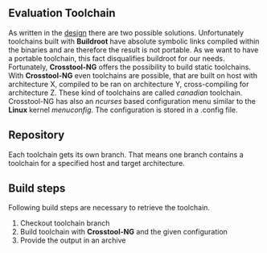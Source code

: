 ## Evaluation Toolchain

As written in the [design](../design/toolchain.md) there are two possible
solutions. Unfortunately toolchains built with **Buildroot** have absolute
symbolic links compiled within the binaries and are therefore the result is not
portable. As we want to have a portable toolchain, this fact disqualifies
buildroot for our needs. Fortunately, **Crosstool-NG** offers the possibility to
build static toolchains. With **Crosstool-NG** even toolchains are possible, that
are built on host with architecture X, compiled to be ran on architecture Y,
cross-compiling for architecture Z. These kind of toolchains are called
*canadian* toolchain.  Crosstool-NG has also an *ncurses* based configuration
menu similar to the **Linux** kernel *menuconfig*. The configuration is stored
in a .config file.

## Repository
Each toolchain gets its own branch. That means one branch contains a toolchain
for a specified host and target architecture.

## Build steps
Following build steps are necessary to retrieve the toolchain.

1. Checkout toolchain branch
1. Build toolchain with **Crosstool-NG** and the given configuration
1. Provide the output in an archive
